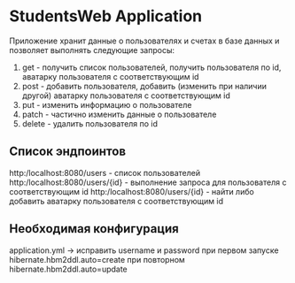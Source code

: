 # StudentsWeb Application

Приложение хранит данные о пользователях и счетах в базе данных и позволяет выполнять следующие запросы:
1. get - получить список пользователей, получить пользователя по id, аватарку пользователя с соответствующим id
2. post - добавить пользователя, добавить (изменить при наличии другой) аватарку пользователя с соответствующим id
3. put - изменить информацию о пользователе
4. patch - частично изменить данные о пользователе
5. delete - удалить пользователя по id

## Список эндпоинтов

http:/localhost:8080/users - список пользователей
http:/localhost:8080/users/{id} - выполнение запроса для пользователя с соответствующим id
http:/localhost:8080/users/{id} - найти либо добавить аватарку пользователя с соответствующим id

## Необходимая конфигурация

application.yml -> исправить username и password
при первом запуске hibernate.hbm2ddl.auto=create
при повторном hibernate.hbm2ddl.auto=update
